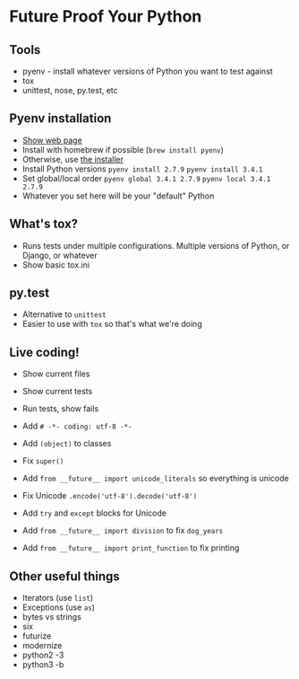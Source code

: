 # Future Proof Your Python

## Tools

* pyenv - install whatever versions of Python you want to test against
* tox
* unittest, nose, py.test, etc

## Pyenv installation

* [Show web page](https://github.com/yyuu/pyenv)
* Install with homebrew if possible (`brew install pyenv`)
* Otherwise, use [the installer](https://github.com/yyuu/pyenv-installer)
* Install Python versions
  `pyenv install 2.7.9`
  `pyenv install 3.4.1`
* Set global/local order
  `pyenv global 3.4.1 2.7.9`
  `pyenv local 3.4.1 2.7.9`
* Whatever you set here will be your "default" Python

## What's tox?

* Runs tests under multiple configurations. Multiple versions of Python, or Django, or whatever
* Show basic tox.ini

## py.test

* Alternative to `unittest`
* Easier to use with `tox` so that's what we're doing

## Live coding!

* Show current files
* Show current tests
* Run tests, show fails

* Add `# -*- coding: utf-8 -*-`
* Add `(object)` to classes
* Fix `super()`
* Add `from __future__ import unicode_literals` so everything is unicode
* Fix Unicode `.encode('utf-8').decode('utf-8')`
* Add `try` and `except` blocks for Unicode
* Add `from __future__ import division` to fix `dog_years`
* Add `from __future__ import print_function` to fix printing

## Other useful things

* Iterators (use `list`)
* Exceptions (use `as`)
* bytes vs strings
* six
* futurize
* modernize
* python2 -3
* python3 -b
